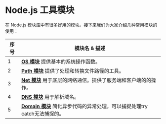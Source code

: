# Node.js 工具模块

在 Node.js 模块库中有很多好用的模块。接下来我们为大家介绍几种常用模块的使用：

| 序号 | 模块名 & 描述                                                |
| ---- | ------------------------------------------------------------ |
| 1    | [**OS 模块**](https://www.runoob.com/nodejs/nodejs-os-module.html)  提供基本的系统操作函数。 |
| 2    | [**Path 模块**](https://www.runoob.com/nodejs/nodejs-path-module.html) 提供了处理和转换文件路径的工具。 |
| 3    | [**Net 模块**](https://www.runoob.com/nodejs/nodejs-net-module.html)  用于底层的网络通信。提供了服务端和客户端的的操作。 |
| 4    | [**DNS 模块**](https://www.runoob.com/nodejs/nodejs-dns-module.html)  用于解析域名。 |
| 5    | [**Domain 模块**](https://www.runoob.com/nodejs/nodejs-domain-module.html)  简化异步代码的异常处理，可以捕捉处理try catch无法捕捉的。 |